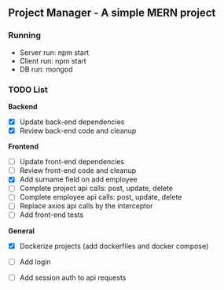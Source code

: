 ## Project Manager - A simple MERN project

### Running
- Server run: npm start
- Client run: npm start
- DB run: mongod

### TODO List

**Backend**
- [x] Update back-end dependencies
- [x] Review back-end code and cleanup

**Frontend**
- [ ] Update front-end dependencies
- [ ] Review front-end code and cleanup
- [x] Add surname field on add employee
- [ ] Complete project api calls: post, update, delete
- [ ] Complete employee api calls: post, update, delete
- [ ] Replace axios api calls by the interceptor
- [ ] Add front-end tests

**General**
- [x] Dockerize projects (add dockerfiles and docker compose)
- [ ] Add login
- [ ] Add session auth to api requests


